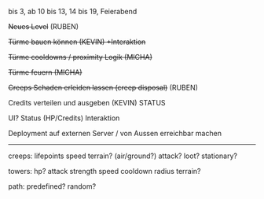 
bis 3, ab 10 bis 13, 14 bis 19, Feierabend


~~Neues Level~~ (RUBEN)

~~Türme bauen können (KEVIN) +Interaktion~~

~~Türme cooldowns / proximity Logik (MICHA)~~

~~Türme feuern (MICHA)~~

~~Creeps Schaden erleiden lassen (creep disposal)~~ (RUBEN)

Credits verteilen und ausgeben (KEVIN) STATUS

UI?
	Status (HP/Credits)
	Interaktion


Deployment auf externen Server / von Aussen erreichbar machen


---

creeps:
	lifepoints
	speed
	terrain? (air/ground?)
	attack?
	loot? stationary?

towers:
	hp?
	attack strength
		speed
		cooldown
		radius
		terrain?

path:
	predefined?
	random?

